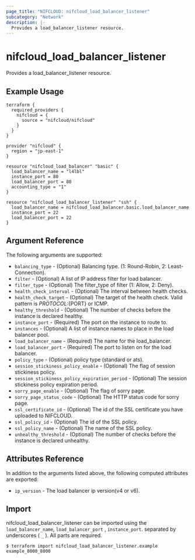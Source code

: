 ```yaml
---
page_title: "NIFCLOUD: nifcloud_load_balancer_listener"
subcategory: "Network"
description: |-
  Provides a load_balancer_listener resource.
---
```


# nifcloud_load_balancer_listener

Provides a load_balancer_listener resource.

## Example Usage

```hcl
terraform {
  required_providers {
    nifcloud = {
      source = "nifcloud/nifcloud"
    }
  }
}

provider "nifcloud" {
  region = "jp-east-1"
}

resource "nifcloud_load_balancer" "basic" {
  load_balancer_name = "l4lbl"
  instance_port = 80
  load_balancer_port = 80
  accounting_type = "1"
}

resource "nifcloud_load_balancer_listener" "ssh" {
  load_balancer_name = nifcloud_load_balancer.basic.load_balancer_name
  instance_port = 22
  load_balancer_port = 22
}

```

## Argument Reference

The following arguments are supported:


* `balancing_type` - (Optional) Balancing type. (1: Round-Robin, 2: Least-Connection).
* `filter` - (Optional) A list of IP address filter for load balancer.
* `filter_type` - (Optional) The filter_type of filter (1: Allow, 2: Deny).
* `health_check_interval` - (Optional) The interval between health checks.
* `health_check_target` - (Optional) The target of the health check. Valid pattern is ${PROTOCOL}:${PORT} or ICMP.
* `healthy_threshold` - (Optional) The number of checks before the instance is declared healthy.
* `instance_port` - (Required) The port on the instance to route to.
* `instances` - (Optional) A list of instance names to place in the load balancer pool.
* `load_balancer_name` - (Required) The name for the load_balancer.
* `load_balancer_port` - (Required) The port to listen on for the load balancer.
* `policy_type` - (Optional) policy type (standard or ats).
* `session_stickiness_policy_enable` - (Optional) The flag of session stickiness policy.
* `session_stickiness_policy_expiration_period` - (Optional) The session stickiness policy expiration period.
* `sorry_page_enable` - (Optional) The flag of sorry page.
* `sorry_page_status_code` - (Optional) The HTTP status code for sorry page.
* `ssl_certificate_id` - (Optional) The id of the SSL certificate you have uploaded to NIFCLOUD.
* `ssl_policy_id` - (Optional) The id of the SSL policy.
* `ssl_policy_name` - (Optional) The name of the SSL policy.
* `unhealthy_threshold` - (Optional) The number of checks before the instance is declared unhealthy.

## Attributes Reference

In addition to the arguments listed above, the following computed attributes are exported:

* `ip_version` - The load balancer ip version(v4 or v6).

## Import

nifcloud_load_balancer_listener can be imported using the `load_balancer_name`, `load_balancer_port` , `instance_port`.
separated by underscores ( `_` ). All parts are required.

```
$ terraform import nifcloud_load_balancer_listener.example example_8000_8000
```
